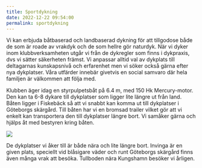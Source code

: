```yaml
---
title: Sportdykning
date: 2022-12-22 09:54:00
permalink: sportdykning
---
```

Vi kan erbjuda båtbaserad och landbaserad dykning för att tillgodose både de som är roade av vrakdyk och de som hellre gör naturdyk. När vi dyker inom klubbverksamheten utgår vi från de dykregler som finns i dykpraxis, dvs vi sätter säkerheten främst. Vi anpassar alltid val av dykplats till deltagarnas kunskapsnivå och erfarenhet men vi söker också gärna efter nya dykplatser. Våra utfärder innebär givetvis en social samvaro där hela familjen är välkommen att följa med.

Klubben äger idag en styrpulpetsbåt på 6.4 m, med 150 Hk Mercury-motor. Den kan ta 6-8 dykare till dykplatser som ligger lite längre ut från land. Båten ligger i Fiskebäck så att vi snabbt kan komma ut till dykplatser i Göteborgs skärgård. Till båten har vi en bromsad trailer vilket gör att vi enkelt kan transportera den till dykplatser längre bort. Vi samåker gärna och hjälps åt med bestyren kring båten.

<img src="{% link assets/img/tullboden-2011.jpg %}" />

De dykplatser vi åker till är både nära och lite längre bort. Invinga är en given plats, speciellt vid blåsigare väder och runt Göteborgs skärgård finns även många vrak att besöka. Tullboden nära Kungshamn besöker vi årligen.
